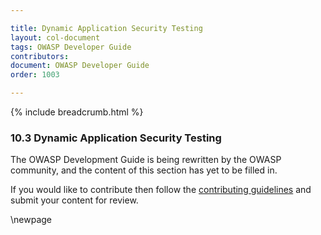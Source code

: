 ```yaml
---

title: Dynamic Application Security Testing
layout: col-document
tags: OWASP Developer Guide
contributors:
document: OWASP Developer Guide
order: 1003

---
```


{% include breadcrumb.html %}

### 10.3 Dynamic Application Security Testing

The OWASP Development Guide is being rewritten by the OWASP community,
and the content of this section has yet to be filled in.

If you would like to contribute then follow the [contributing guidelines][contribute]
and submit your content for review.

[contribute]: https://github.com/OWASP/www-project-developer-guide/blob/main/contributing.md

\newpage

